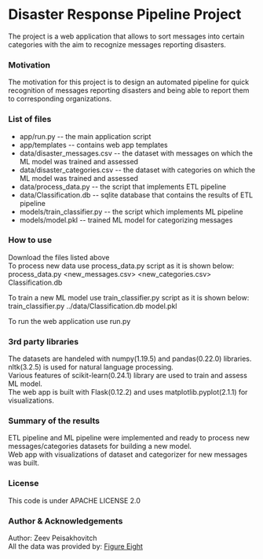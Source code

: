 # Disaster Response Pipeline Project
The project is a web application that allows to sort messages into certain categories with the aim to recognize messages
reporting disasters.

### Motivation  
The motivation for this project is to design an automated pipeline for quick recognition of messages reporting disasters
and being able to report them to corresponding organizations.

### List of files
* app/run.py -- the main application script
* app/templates -- contains web app templates
* data/disaster_messages.csv -- the dataset with messages on which the ML model was trained and assessed
* data/disaster_categories.csv -- the dataset with categories on which the ML model was trained and assessed
* data/process_data.py -- the script that implements ETL pipeline
* data/Classification.db -- sqlite database that contains the results of ETL pipeline
* models/train_classifier.py -- the script which implements ML pipeline 
* models/model.pkl -- trained ML model for categorizing messages

### How to use
Download the files listed above  
To process new data use process_data.py script as it is shown below:  
process_data.py <new_messages.csv> <new_categories.csv> Classification.db  
  
To train a new ML model use train_classifier.py script as it is shown below:  
train_classifier.py ../data/Classification.db model.pkl

To run the web application use run.py

### 3rd party libraries
The datasets are handeled with numpy(1.19.5) and pandas(0.22.0) libraries.  
nltk(3.2.5) is used for natural language processing.    
Various features of scikit-learn(0.24.1) library are used to train and assess ML model.  
The web app is built with Flask(0.12.2) and uses matplotlib.pyplot(2.1.1) for visualizations.  

### Summary of the results  
ETL pipeline and ML pipeline were implemented and ready to process new messages/categories datasets for building a new model.    
Web app with visualizations of dataset and categorizer for new messages was built.  

### License
This code is under APACHE LICENSE 2.0

### Author & Acknowledgements
Author: Zeev Peisakhovitch  
All the data was provided by: [Figure Eight](https://appen.com/)
